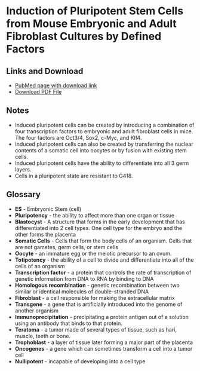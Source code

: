 # Induction of Pluripotent Stem Cells from Mouse Embryonic and Adult Fibroblast Cultures by Defined Factors

## Links and Download
- [PubMed page with download link](https://www.ncbi.nlm.nih.gov/pmc/articles/PMC3997808/)
- [Download PDF File](pdfs/Induction%20of%20Pluripotent%20Stem%20Cells.pdf)

## Notes
- Induced pluripotent cells can be created by introducing a combination of four transcription factors to embryonic and adult fibroblast cells in mice. The four factors are Oct3/4, Sox2, c-Myc, and Klf4.
- Induced pluripotent cells can also be created by transferring the nuclear contents of a somatic cell into oocytes or by fusion with existing stem cells.
- Induced pluripotent cells have the ability to differentiate into all 3 germ layers.
- Cells in a pluripotent state are resistant to G418.

## Glossary
- **ES** - Embryonic Stem (cell)
- **Pluripotency** - the ability to affect more than one organ or tissue
- **Blastocyst** - A structure that forms in the early development that has differentiated into 2 cell types. One cell type for the embryo and the other forms the placenta
- **Somatic Cells** - Cells that form the body cells of an organism. Cells that are not gametes, germ cells, or stem cells
- **Oocyte** - an immature egg or the meiotic precursor to an ovum.
- **Totipotency** - the ability of a cell to divide and differentiate into all of the cells of an organism
- **Transcription factor** - a protein that controls the rate of transcription of genetic information from DNA to RNA by binding to DNA
- **Homologous recombination** - genetic recombination between two similar or identical molecules of double-stranded DNA
- **Fibroblast** - a cell responsible for making the extracellular matrix
- **Transgene** - a gene that is artificially introduced into the genome of another organism
- **Immunoprecipitation** - precipitating a protein antigen out of  a solution using an antibody that binds to that protein.
- **Teratoma** - a tumor made of several types of tissue, such as hari, muscle, teeth or bone.
- **Trophoblast** - a layer of tissue later forming a major part of the placenta
- **Oncogenes** - a gene which can sometimes transform a cell into a tumor cell
- **Nullipotent** - incapable of developing into a cell type
